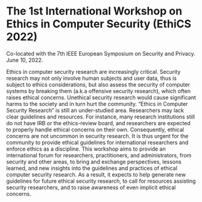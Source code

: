# The 1st International Workshop on Ethics in Computer Security (EthiCS 2022)


Co-located with the 7th IEEE European Symposium on Security and Privacy. June 10, 2022.

Ethics in computer security research are increasingly critical. Security research may not only involve human subjects and user data, thus is subject to ethics considerations, but also assess the security of computer systems by breaking them (a.k.a offensive security research), which often raises ethical concerns. Unethical security research would cause significant harms to the society and in turn hurt the community. “Ethics in Computer Security Research” is still an under-studied area. Researchers may lack clear guidelines and resources. For instance, many research institutions still do not have IRB or the ethics-review board, and researchers are expected to properly handle ethical concerns on their own. Consequently, ethical concerns are not uncommon in security research. It is thus urgent for the community to provide ethical guidelines for international researchers and enforce ethics as a discipline. This workshop aims to provide an international forum for researchers, practitioners, and administrators, from security and other areas, to bring and exchange perspectives, lessons learned, and new insights into the guidelines and practices of ethical computer security research. As a result, it expects to help generate new guidelines for future ethical security research, to call for resources assisting security researchers, and to raise awareness of even implicit ethical concerns.
